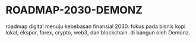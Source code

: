# ROADMAP-2030-DEMONZ
roadmap digital menuju kebebasan finansial 2030. fokus pada bisnis kopi lokal, ekspor, forex, crypto, web3, dan blockchain.  di bangun oleh Demonz. 
